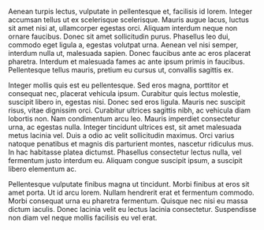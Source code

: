 Aenean turpis lectus, vulputate in pellentesque et, facilisis id lorem. Integer accumsan tellus ut ex scelerisque scelerisque. Mauris augue lacus, luctus sit amet nisi at, ullamcorper egestas orci. Aliquam interdum neque non ornare faucibus. Donec sit amet sollicitudin purus. Phasellus leo dui, commodo eget ligula a, egestas volutpat urna. Aenean vel nisi semper, interdum nulla ut, malesuada sapien. Donec faucibus ante ac eros placerat pharetra. Interdum et malesuada fames ac ante ipsum primis in faucibus. Pellentesque tellus mauris, pretium eu cursus ut, convallis sagittis ex.

Integer mollis quis est eu pellentesque. Sed eros magna, porttitor et consequat nec, placerat vehicula ipsum. Curabitur quis lectus molestie, suscipit libero in, egestas nisi. Donec sed eros ligula. Mauris nec suscipit risus, vitae dignissim orci. Curabitur ultrices sagittis nibh, ac vehicula diam lobortis non. Nam condimentum arcu leo. Mauris imperdiet consectetur urna, ac egestas nulla. Integer tincidunt ultrices est, sit amet malesuada metus lacinia vel. Duis a odio ac velit sollicitudin maximus. Orci varius natoque penatibus et magnis dis parturient montes, nascetur ridiculus mus. In hac habitasse platea dictumst. Phasellus consectetur lectus nulla, vel fermentum justo interdum eu. Aliquam congue suscipit ipsum, a suscipit libero elementum ac.

Pellentesque vulputate finibus magna ut tincidunt. Morbi finibus at eros sit amet porta. Ut id arcu lorem. Nullam hendrerit erat et fermentum commodo. Morbi consequat urna eu pharetra fermentum. Quisque nec nisi eu massa dictum iaculis. Donec lacinia velit eu lectus lacinia consectetur. Suspendisse non diam vel neque mollis facilisis eu vel erat.
